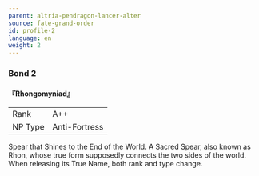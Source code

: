 ```yaml
---
parent: altria-pendragon-lancer-alter
source: fate-grand-order
id: profile-2
language: en
weight: 2
---
```


### Bond 2

#### 『Rhongomyniad』

<table>
  <tr><td>Rank</td><td>A++</td></tr>
  <tr><td>NP Type</td><td>Anti-Fortress</td></tr>
</table>

Spear that Shines to the End of the World.
A Sacred Spear, also known as Rhon, whose true form supposedly connects the two sides of the world.
When releasing its True Name, both rank and type change.
